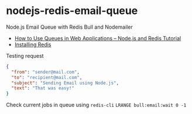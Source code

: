 # nodejs-redis-email-queue
Node.js Email Queue with Redis Bull and Nodemailer

* [How to Use Queues in Web Applications – Node.js and Redis Tutorial](https://www.freecodecamp.org/news/how-to-use-queues-in-web-applications/)
* [Installing Redis](https://redis.io/docs/getting-started/installation/)

Testing request
```json
{
  "from": "sender@mail.com",
  "to": "recipient@mail.com",
  "subject": "Sending Email using Node.js",
  "text": "That was easy!"
}
```

Check current jobs in queue using `redis-cli` `LRANGE bull:email:wait 0 -1`
